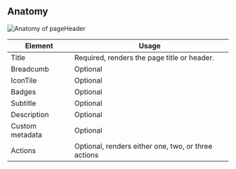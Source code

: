 ## Anatomy

![Anatomy of pageHeader](/assets/components/page-header/page-header-anatomy.png)

| Element          | Usage                                           |
|------------------|-------------------------------------------------|
| Title | Required, renders the page title or header. |
| Breadcumb | Optional  |
| IconTile | Optional |
| Badges | Optional |
| Subtitle | Optional |
| Description | Optional |
| Custom metadata | Optional |
| Actions | Optional, renders either one, two, or three actions |